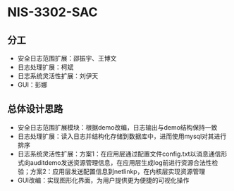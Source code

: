 # NIS-3302-SAC
## 分工
* 安全日志范围扩展：邵振宇、王博文
* 日志处理扩展：柯斌
* 日志系统灵活性扩展：刘伊天
* GUI：彭娜

## 总体设计思路
* 安全日志范围扩展模块：根据demo改编，日志输出与demo结构保持一致
* 日志处理扩展：读入日志并结构化存储到数据库中，进而使用mysql对其进行排序
* 日志系统灵活性扩展：方案1：在应用层通过配置文件config.txt以消息通信形式向auditdemo发送资源管理信息，在应用层生成log前进行资源合法性检验；方案2：应用层发送配置信息到netlinkp，在内核层实现资源管理
* GUI改编：实现图形化界面，为用户提供更为便捷的可视化操作

